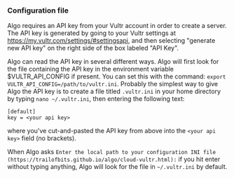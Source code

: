 ### Configuration file

Algo requires an API key from your Vultr account in order to create a server. The API key is generated by going to your Vultr settings at https://my.vultr.com/settings/#settingsapi, and then selecting "generate new API key" on the right side of the box labeled "API Key". 

Algo can read the API key in several different ways. Algo will first look for the file containing the API key in the environment variable $VULTR_API_CONFIG if present. You can set this with the command: `export VULTR_API_CONFIG=/path/to/vultr.ini`. Probably the simplest way to give Algo the API key is to create a file titled `.vultr.ini` in your home directory by typing `nano ~/.vultr.ini`, then entering the following text:

```
[default]
key = <your api key>
```
where you've cut-and-pasted the API key from above into the `<your api key>` field (no brackets). 

When Algo asks `Enter the local path to your configuration INI file
(https://trailofbits.github.io/algo/cloud-vultr.html):` if you hit enter without typing anything, Algo will look for the file in `~/.vultr.ini` by default.


